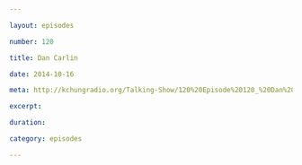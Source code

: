 ```yaml
---

layout: episodes

number: 120

title: Dan Carlin

date: 2014-10-16

meta: http://kchungradio.org/Talking-Show/120%20Episode%20120_%20Dan%20Carlin.mp3

excerpt:

duration:

category: episodes

---
```

